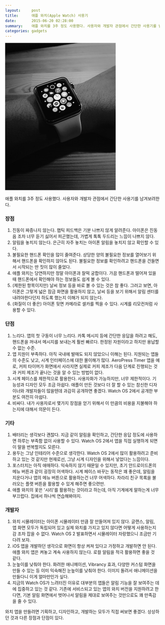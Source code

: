 ```yaml
---
layout:     post
title:      애플 와치(Apple Watch) 사용기
date:       2015-06-20 02:28:00
summary:    애플 와치를 3주 정도 사용했다. 사용자와 개발자 관점에서 간단한 사용기를 남겨보려한다.
categories: gadgets
---
```


![watch](https://raw.githubusercontent.com/sakim/sakim.github.com/master/images/2015-06-20-3-weeks-with-the-apple-watch.jpg)

애플 와치를 3주 정도 사용했다. 사용자와 개발자 관점에서 간단한 사용기를 남겨보려한다.

### 장점

1. 진동이 짜증나지 않는다. 햅틱 피드백은 기분 나쁘지 않게 알려준다. 아이폰은 진동음 조차 너무 듣기 싫어서 피곤했는데, 가볍게 톡톡 두드리는 느낌이 나쁘지 않다.
2. 알림을 놓치지 않는다. 은근히 자주 놓치는 아이폰 알림을 놓치지 않고 확인할 수 있다.
3. 불필요한 핸드폰 확인을 많이 줄여준다. 상당한 양의 불필요한 정보를 열어보기 위해서 핸드폰을 확인하지 않아도 된다. 불필요한 정보를 확인하려고 핸드폰을 건들면서 시작되는 딴 짓이 많이 줄었다.
4. 애플 와치는 당연하지만 정말 아이폰과 찰떡 궁합이다. 가끔 핸드폰과 떨어져 있을 때 핸드폰에서 확인해야 하는 정보들도 쉽게 볼 수 있다.
5. (제한된 항목이지만) 날씨 정보 등을 바로 볼 수 있는 것은 참 좋다. 그러고 보면, 아이폰은 그렇게 넓은 잠금 화면을 활용하지 않고, 날씨 등을 보기 위해서 알림 센터를 내려야한다던지 하도록 했는지 이해가 되지 않는다.
6. (화질이 더 좋은) 아이폰 뒷면 카메라로 셀카를 찍을 수 있다. 시계를 리모컨처럼 사용할 수 있다.

### 단점

 1. 느리다. 앱의 첫 구동이 너무 느리다. 카톡 메시지 등에 간단한 응답을 하려고 해도, 핸드폰을 꺼내서 메시지를 보내는게 훨씬 빠르다. 한정된 자원이라고 하지만 용납할 수 없는 수준.
 2. 앱 지원이 부족하다. 아직 국내에 발매도 되지 않았으니 이해는 된다. 지원되는 앱들의 수준도 낮고, 시계 인터페이스에 대한 몰이해가 많다. AeroPress Timer 앱을 예로, 커피 타이머가 화면에서 사라지면 실제로 커피 제조가 다음 단계로 진행되는 것과 커피 제조가 끝나는 것을 알 수 있는 방법이 없다.
 3. 시계 페이스를 제한적으로 활용한다. 사용자화가 가능하지만, 너무 제한적이다. 기능성과 디자인 모두 조금 아쉽다. 애플이 만든 것보다 더 잘 할 수 있는 참신한 디자이너와 개발자들이 많을텐데 과감히 공개하면 좋겠다. Watch OS 2에서 공개한 부분도 여전히 아쉽다.
 4. 비싸다. 내가 사용자로서 몇가지 장점을 얻기 위해서 이 만큼의 비용을 지불해야 하는지에 대해서 의문이 든다.

### 기타

1. 배터리는 생각보다 괜찮다. 지금 같이 알림을 확인하고, 간단한 응답 정도에 사용하면 하루는 부족함 없이 사용할 수 있다. Watch OS 2에서 앱을 직접 실행하게 되면 이 말을 번복할지도 모른다.
2. 용두는 그냥 인테리어 수준으로 생각한다. Watch OS 2에서 많이 활용하려고 준비하고 있는 것 같지만 현재로선, 그냥 시계 디자인을 위해서 넣었다는 느낌이다.
3. 포스터치는 아직 애매하다. 익숙하지 않기 때문일 수 있지만, 초기 안드로이드폰의 메뉴 버튼과 같이 굉장히 어색하다. 시계 페이스 바꾸는 동작은 꽤 좋은데, 알림을 지운다거나 앱의 메뉴 버튼으로 활용하는건 너무 어색하다. 차라리 친구 목록을 불러오는 플랫 버튼을 활용할 수 있게 해주면 좋으련만.
4. 애플 와치의 꽃은 '시리'를 활용하는 것이라고 하는데, 아직 기계에게 말하는게 너무 부끄럽다. 집에서 하나씩 연습해봐야지.

### 개발자

1. 와치 시뮬레이터는 아이폰 시뮬레이터 만큼 잘 만들어져 있지 않다. 글랜스, 알림, 앱 화면 모두가 독립되어 있고 실제 와치를 가지고 있지 않다면 어떻게 사용하는지 감 조차 잡을 수 없다. Watch OS 2 발표하면서 시뮬레이터 자랑했으니 조금만 기다려 보자.
2. iOS 앱을 개발하던 생각으로 화면이 항상 켜져 있다고 가정하고 개발하면 안 된다. 애플 와치 앱은 켜놓고 계속 사용하지 않는다. 로컬 알림을 적극 활용하면 좋을 것 같다.
3. 눈높이를 낮춰야 한다. 화려한 애니메이션, Vibrancy 효과, 다양한 커스텀 화면을 만들 수 있는 등 이미 익숙해진 눈높이를 낮춰야 한다. 이미지 돌려서 애니메이션을 만들다니 이게 얼마만인가 싶다.
4. 지금의 Watch OS가 느려터진 이유로 대부분의 앱들은 알림 기능을 잘 보여주는 데에 집중하고 있는 것 같다. 기존에 서비스되고 있는 앱의 와치 버전을 지원하려고 한다면, 기본 알림 화면에서 벗어나서 알림을 제대로 보여주는 것만으로도 꽤 만족감을 줄 수 있다.

와치 앱을 만들려면 기획하고, 디자인하고, 개발하는 모두가 직접 써보면 좋겠다. 상상하던 것과 다른 장점과 단점이 있다. 
